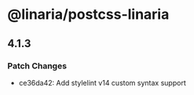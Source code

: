 # @linaria/postcss-linaria

## 4.1.3

### Patch Changes

- ce36da42: Add stylelint v14 custom syntax support
